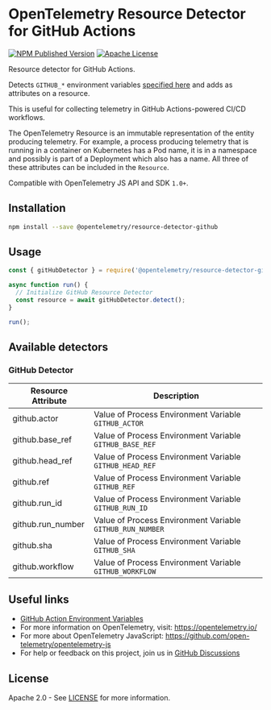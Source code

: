 # OpenTelemetry Resource Detector for GitHub Actions

[![NPM Published Version][npm-img]][npm-url]
[![Apache License][license-image]][license-image]

Resource detector for GitHub Actions.

Detects `GITHUB_*` environment variables [specified here](https://docs.github.com/en/free-pro-team@latest/actions/reference/environment-variables) and adds as attributes on a resource.

This is useful for collecting telemetry in GitHub Actions-powered CI/CD workflows.

The OpenTelemetry Resource is an immutable representation of the entity producing telemetry. For example, a process producing telemetry that is running in a container on Kubernetes has a Pod name, it is in a namespace and possibly is part of a Deployment which also has a name. All three of these attributes can be included in the `Resource`.

Compatible with OpenTelemetry JS API and SDK `1.0+`.

## Installation

```bash
npm install --save @opentelemetry/resource-detector-github
```

## Usage

```js
const { gitHubDetector } = require('@opentelemetry/resource-detector-github');

async function run() {
  // Initialize GitHub Resource Detector
  const resource = await gitHubDetector.detect();
}

run();
```

## Available detectors

### GitHub Detector

| Resource Attribute | Description                                               |
| ------------------ | --------------------------------------------------------- |
| github.actor       | Value of Process Environment Variable `GITHUB_ACTOR`      |
| github.base_ref    | Value of Process Environment Variable `GITHUB_BASE_REF`   |
| github.head_ref    | Value of Process Environment Variable `GITHUB_HEAD_REF`   |
| github.ref         | Value of Process Environment Variable `GITHUB_REF`        |
| github.run_id      | Value of Process Environment Variable `GITHUB_RUN_ID`     |
| github.run_number  | Value of Process Environment Variable `GITHUB_RUN_NUMBER` |
| github.sha         | Value of Process Environment Variable `GITHUB_SHA`        |
| github.workflow    | Value of Process Environment Variable `GITHUB_WORKFLOW`   |

## Useful links

- [GitHub Action Environment Variables](https://docs.github.com/en/free-pro-team@latest/actions/reference/environment-variables)
- For more information on OpenTelemetry, visit: <https://opentelemetry.io/>
- For more about OpenTelemetry JavaScript: <https://github.com/open-telemetry/opentelemetry-js>
- For help or feedback on this project, join us in [GitHub Discussions][discussions-url]

## License

Apache 2.0 - See [LICENSE][license-url] for more information.

[discussions-url]: https://github.com/open-telemetry/opentelemetry-js/discussions
[license-url]: https://github.com/open-telemetry/opentelemetry-js-contrib/blob/main/LICENSE
[license-image]: https://img.shields.io/badge/license-Apache_2.0-green.svg?style=flat
[npm-url]: https://www.npmjs.com/package/@opentelemetry/resource-detector-github
[npm-img]: https://badge.fury.io/js/%40opentelemetry%2Fresource-detector-github.svg
